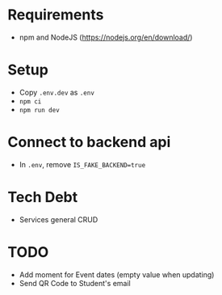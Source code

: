 # Requirements
- npm and NodeJS (https://nodejs.org/en/download/)

# Setup
- Copy `.env.dev` as `.env`
- `npm ci`
- `npm run dev`

# Connect to backend api
- In `.env`, remove `IS_FAKE_BACKEND=true`

# Tech Debt
- Services general CRUD

# TODO
- Add moment for Event dates (empty value when updating)
- Send QR Code to Student's email